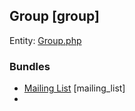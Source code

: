 ## Group [group]

Entity: [Group.php](../../../../modules/contrib/group/src/Entity/Group.php)


### Bundles
- [Mailing List](group/mailing_list.md) [mailing_list]
- 

